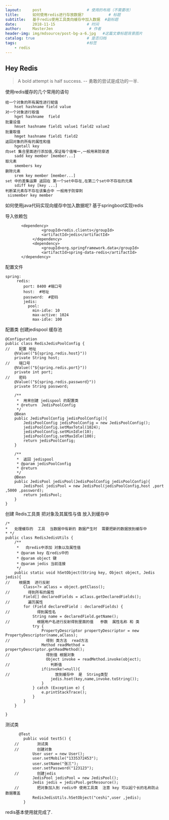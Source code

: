 ```yaml
---
layout:     post                    # 使用的布局（不需要改）
title:      如何使用redis进行存放数据?           # 标题 
subtitle:   基于redis使用工具类向缓存中加入数据  #副标题
date:       2018-11-15              # 时间
author:     MasterJen                # 作者
header-img: img/mdsource/post-bg-a-6.jpg   #这篇文章标题背景图片
catalog: true                       # 是否归档
tags:                               #标签
    - redis
---
```


## Hey Redis

>A bold attempt is half success. -- 勇敢的尝试是成功的一半.

使用redis缓存的几个常用的语句

    给一个对象的所有属性进行赋值 
        hset hashname field value
    对一个对象进行取值
        hget hashname  field
    批量设值
        hmset hashname field1 value1 field2 value2 
    批量取值
        hmget hashname field1 field2
    返回对象的所有的属性和值
        hgetall key
    向set 集合里面进行添加值,保证每个值唯一,一般用来防穿透
        sadd key member [member...]
    取元素
        smembers key
    删除元素   
        srem key member [member...]   
    set 中的差集运算 返回在 第一个set中存在,在第二个set中不存在的元素
        sdiff key [key ...]
    判断某元素存不存在该集合中 一般用于防穿刺
     sismember key member     
                
如何使用java代码实现向缓存中加入数据呢?  基于springboot实现redis

导入依赖包
    
           <dependency>
                    <groupId>redis.clients</groupId>
                    <artifactId>jedis</artifactId>
                </dependency>
                <dependency>
                    <groupId>org.springframework.data</groupId>
                    <artifactId>spring-data-redis</artifactId>
           </dependency>               
       
配置文件

    spring:
         redis:
            port: 8400 #端口号
            host:  #地址
            password:  #密码
            jedis:
              pool:
                min-idle: 10
                max-active: 1024
                max-idle: 100    

配置类  创建jedispool 缓存池

    @Configuration
    public class RedisJedisPoolConfig {
    //    配置 地址
        @Value(("${spring.redis.host}"))
        private String host;
    //    端口号
        @Value(("${spring.redis.port}"))
        private int port;
    //    密码
        @Value(("${spring.redis.password}"))
        private String password;
    
        /**
         *  用来创建 jedispool 的配置类  
         * @return  JedisPoolConfig
         */
        @Bean
        public JedisPoolConfig jedisPoolConfig(){
            JedisPoolConfig jedisPoolConfig = new JedisPoolConfig();
            jedisPoolConfig.setMaxTotal(1024);
            jedisPoolConfig.setMinIdle(10);
            jedisPoolConfig.setMaxIdle(100);
            return jedisPoolConfig;
        }
    
        /**
         *  返回 jedispool 
         * @param jedisPoolConfig
         * @return
         */
        @Bean
        public JedisPool jedisPool(JedisPoolConfig jedisPoolConfig){
            JedisPool jedisPool = new JedisPool(jedisPoolConfig,host ,port ,5000 ,password);
            return jedisPool;
        }
    }
    
创建 Redis工具类 把对象及其属性与值 放入到缓存中

    /*
    *   处理缓存的  工具  当数据中有新的 数据产生时  需要把新的数据放到缓存中
    * */
    public class RedisJedisUtils {
        /**
         *   向redis中添加 对象以及属性值
         * @param key 在redis中的
         * @param object 键
         * @param jedis 当前连接
         */
        public static void hSetObject(String key, Object object, Jedis jedis){
    //    根据类  进行反射
            Class<?> aClass = object.getClass();
    //        得到所有的属性
            Field[] declaredFields = aClass.getDeclaredFields();
    //        遍历属性
            for (Field declaredField : declaredFields) {
    //            得到属性名
                String name = declaredField.getName();
    //            根据用户名进行反射得到里面的值   参数  属性名称 和 类
                try {
                    PropertyDescriptor propertyDescriptor = new PropertyDescriptor(name,aClass);
    //                得到 类方法  read方法
                    Method readMethod = propertyDescriptor.getReadMethod();
    //                得到值 根据对象
                      Object invoke = readMethod.invoke(object);
    //                  判断值
                    if(invoke!=null){
    //                    放到缓存中  是  String类型
                        jedis.hset(key,name,invoke.toString());
                    }
                } catch (Exception e) {
                    e.printStackTrace();
                }
            }
        }
    
    }

测试类 
    
          @Test
            public void test5() {
        //        测试类
        //        创建对象
                User user = new User();
                user.setMobile("1335372453");
                user.setName("张三");
                user.setPassword("123123");
        //        创建jedis
                JedisPool jedisPool = new JedisPool();
                Jedis jedis = jedisPool.getResource();
        //        把对象加入到 redis中 使用工具类  注意 key 可以起个长的名称防止 数据覆盖
                RedisJedisUtils.hSetObject("ceshi",user ,jedis);        
            }
            
redis基本使用就完成了.            

        
                  